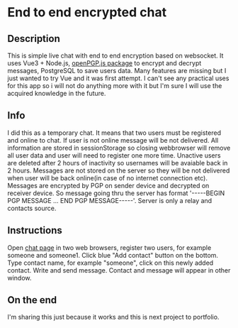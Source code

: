 # End to end encrypted chat
## Description
This is simple live chat with end to end encryption based on websocket. It uses Vue3 + Node.js, [openPGP.js package](https://www.npmjs.com/package/openpgp) to encrypt and decrypt messages, PostgreSQL to save users data.  Many features are missing but I just wanted to try Vue and it was first attempt. I can't see any practical uses for this app so i will not do anything more with it but I'm sure I will use the acquired knowledge in the future. 

## Info
I did this as a temporary chat. It means that two users must be registered and online to chat. If user is not online message will be not delivered. All information are stored in sessionStorage so closing webbrowser will remove all user data and user will need to register one more time. Unactive users are deleted after 2 hours of inactivity so usernames will be avaiable back in 2 hours. Messages are not stored on the server so they will be not delivered when user will be back online(in case of no internet connection etc). Messages are encrypted by PGP on sender device and decrypted on receiver device. So message going thru the server has format '-----BEGIN PGP MESSAGE ... END PGP MESSAGE-----'. Server is only a relay and contacts source.  

## Instructions
Open [chat page](https://chat.nbtb.eu) in two web browsers, register two users, for example someone and someone1. Click blue "Add contact" button on the bottom. Type contact name, for example "someone", click on this newly added contact. Write and send message. Contact and message will appear in other window. 

## On the end
I'm sharing this just because it works and this is next project to portfolio.


